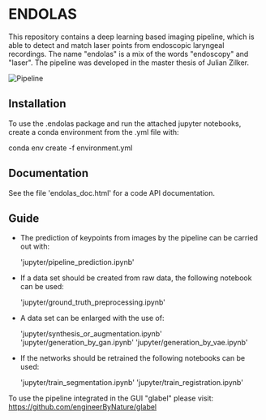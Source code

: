 # ENDOLAS

This repository contains a deep learning based imaging pipeline, which is able to detect and match laser points from endoscopic laryngeal recordings. The name "endolas" is a mix of the words "endoscopy" and "laser".
The pipeline was developed in the master thesis of Julian Zilker.

![Pipeline](https://github.com/engineerByNature/endolas/blob/master/endolas_doc/pipeline.png)

## Installation

To use the .endolas package and run the attached jupyter notebooks, create a conda environment from the .yml file with:

  conda env create -f environment.yml

## Documentation

See the file 'endolas_doc.html' for a code API documentation.

## Guide

* The prediction of keypoints from images by the pipeline can be carried out with:

  'jupyter/pipeline_prediction.ipynb'

* If a data set should be created from raw data, the following notebook can be used:

  'jupyter/ground_truth_preprocessing.ipynb'
  
* A data set can be enlarged with the use of:

  'jupyter/synthesis_or_augmentation.ipynb'
  'jupyter/generation_by_gan.ipynb'
  'jupyter/generation_by_vae.ipynb'

* If the networks should be retrained the following notebooks can be used:

  'jupyter/train_segmentation.ipynb'
  'jupyter/train_registration.ipynb'
  
  
To use the pipeline integrated in the GUI "glabel" please visit:
https://github.com/engineerByNature/glabel
